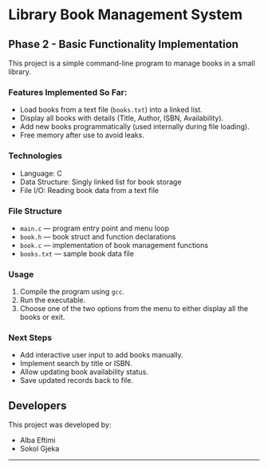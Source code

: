 # Library Book Management System

## Phase 2 - Basic Functionality Implementation

This project is a simple command-line program to manage books in a small library.  

### Features Implemented So Far:
- Load books from a text file (`books.txt`) into a linked list.
- Display all books with details (Title, Author, ISBN, Availability).
- Add new books programmatically (used internally during file loading).
- Free memory after use to avoid leaks.

### Technologies
- Language: C
- Data Structure: Singly linked list for book storage
- File I/O: Reading book data from a text file

### File Structure
- `main.c` — program entry point and menu loop
- `book.h` — book struct and function declarations
- `book.c` — implementation of book management functions
- `books.txt` — sample book data file

### Usage
1. Compile the program using `gcc`.
2. Run the executable.
3. Choose one of the two options from the menu to either display all the books or exit.

### Next Steps
- Add interactive user input to add books manually.
- Implement search by title or ISBN.
- Allow updating book availability status.
- Save updated records back to file.

## Developers
This project was developed by:

- Alba Eftimi
- Sokol Gjeka
---